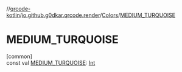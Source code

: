 //[qrcode-kotlin](../../../index.md)/[io.github.g0dkar.qrcode.render](../index.md)/[Colors](index.md)/[MEDIUM_TURQUOISE](-m-e-d-i-u-m_-t-u-r-q-u-o-i-s-e.md)

# MEDIUM_TURQUOISE

[common]\
const val [MEDIUM_TURQUOISE](-m-e-d-i-u-m_-t-u-r-q-u-o-i-s-e.md): [Int](https://kotlinlang.org/api/latest/jvm/stdlib/kotlin/-int/index.html)
